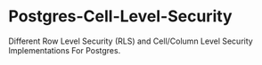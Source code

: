 # Postgres-Cell-Level-Security
Different Row Level Security (RLS) and Cell/Column Level Security Implementations For Postgres.
